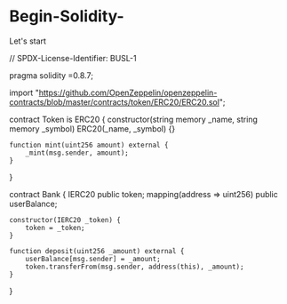 # Begin-Solidity-
Let's start

// SPDX-License-Identifier: BUSL-1

pragma solidity =0.8.7;

import "https://github.com/OpenZeppelin/openzeppelin-contracts/blob/master/contracts/token/ERC20/ERC20.sol";

contract Token is ERC20 {
    constructor(string memory _name, string memory _symbol) ERC20(_name, _symbol) {}

    function mint(uint256 amount) external {
        _mint(msg.sender, amount);
    }
}

contract Bank {
    IERC20 public token;
    mapping(address => uint256) public userBalance;

    constructor(IERC20 _token) {
        token = _token;
    }

    function deposit(uint256 _amount) external {
        userBalance[msg.sender] = _amount;
        token.transferFrom(msg.sender, address(this), _amount);
    }
}

